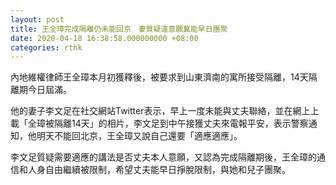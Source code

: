 ```yaml
---
layout: post
title: 王全璋完成隔離仍未能回京　妻質疑違意願冀能早日團聚
date: 2020-04-18 16:38:58.000000000 +08:00
categories: rthk
---
```


內地維權律師王全璋本月初獲釋後，被要求到山東濟南的寓所接受隔離，14天隔離期今日屆滿。

他的妻子李文足在社交網站Twitter表示，早上一度未能與丈夫聯絡，並在網上上載「全璋被隔離14天」的相片，李文足到中午接獲丈夫來電報平安，表示警察通知，他明天不能回北京，王全璋又說自己還要「適應適應」。

李文足質疑需要適應的講法是否丈夫本人意願，又認為完成隔離期後，王全璋的通信和人身自由繼續被限制，希望丈夫能早日掙脫限制，與她和兒子團聚。
